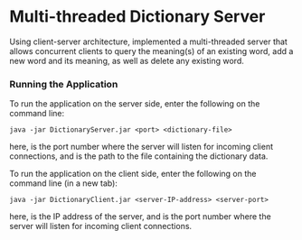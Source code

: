 # Multi-threaded Dictionary Server
Using client-server architecture, implemented a multi-threaded server that allows concurrent clients to query the meaning(s) of an existing word, add a new word and its meaning, as well as delete any existing word.

### Running the Application

To run the application on the server side, enter the following on the command line: 

`java -jar DictionaryServer.jar <port> <dictionary-file>`

here, <port> is the port number where the server will listen for incoming client connections, and <dictionary-file> is the path to the file containing the dictionary data.

To run the application on the client side, enter the following on the command line (in a new tab): 

`java -jar DictionaryClient.jar <server-IP-address> <server-port>`

here, <server-IP-address> is the IP address of the server, and <server-port> is the port number where the server will listen for incoming client connections.
